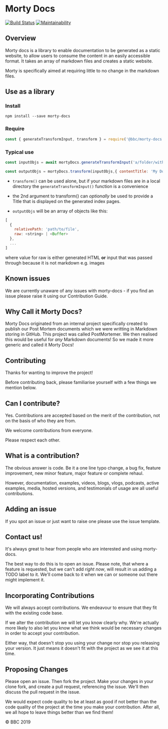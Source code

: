 # Morty Docs

[![Build Status](https://travis-ci.com/bbc/morty-docs.svg?branch=master)](https://travis-ci.com/bbc/morty-docs)
[![Maintainability](https://api.codeclimate.com/v1/badges/99927fb03004d8d44134/maintainability)](https://codeclimate.com/github/bbc/morty-docs/maintainability)

## Overview

Morty docs is a library to enable documentation to be generated as a static
website, to allow users to consume the content in an easily accessible format.
It takes an array of markdown files and creates a static website.

Morty is specifically aimed at requiring little to no change in the markdown files.

## Use as a library

### Install

`npm install --save morty-docs`

### Require

```javascript
const { generateTransformInput, transform } = require('@bbc/morty-docs')
```

### Typical use

```javascript
const inputObjs = await mortyDocs.generateTransformInput('a/folder/with/markdown-files')

const outputObjs = mortyDocs.transform(inputObjs,{ contentTitle: 'My Docs' })
```

- `transform()` can be used alone, but if your markdown files are in a local
directory the `generateTransformInput()` function is a convenience
- the 2nd argument to transform() can *optionally* be used to provide a Title
that is displayed on the generated index pages.

- `outputObjs` will be an array of objects like this:

``` javascript
[
  {
    relativePath: 'path/to/file',
    raw: <string> | <Buffer>
  },
  ...
]
```

where value for raw is either generated HTML **or** input that was passed
through because it is not markdown e.g. images

## Known issues

We are currently unaware of any issues with morty-docs - if you find an issue
please raise it using our Contribution Guide.

## Why Call it Morty Docs?

Morty Docs originated from an internal project specifically created to publish
our Post Mortem documents which we were writting in Markdown storing in GitHub.
This project was called PostMortemer. We then realised this would be useful for
_any_ Markdown documents! So we made it more generic and called it Morty Docs!

## Contributing

Thanks for wanting to improve the project!

Before contributing back, please familiarise yourself with a few things
we mention below.

## Can I contribute?

Yes.  Contributions are accepted based on the merit of the contribution,
not on the basis of who they are from.

We welcome contributions from everyone.

Please respect each other.

## What is a contribution?

The obvious answer is code.  Be it a one line typo change, a bug fix,
feature improvement, new minor feature, major feature or complete rehaul.

However, documentation, examples, videos, blogs, vlogs, podcasts, active
examples, media, hosted versions, and testimonials of usage are all
useful contributions.

## Adding an issue

If you spot an issue or just want to raise one please use the issue template.

## Contact us!

It's always great to hear from people who are interested and
using morty-docs.

The best way to do this is to open an issue.  Please note, that where a
feature is requested, but we can't add *right now*, will result in us
adding a TODO label to it. We'll come back to it when we can or someone
out there might implement it.

## Incorporating Contributions

We will always accept contributions. We endeavour to ensure that they
fit with the existing code base.

If we alter the contribution we will let you know clearly why. We're
actually more likely to also let you know what we think would be
necessary changes in order to accept your contribution.

Either way, that doesn't stop you using your change nor stop you releasing
your version.  It just means it doesn't fit with the project as we see it
at this time.

## Proposing Changes

Please open an issue.  Then fork the project.  Make your changes in your
clone fork, and create a pull request, referencing the issue. We'll then
discuss the pull request in the issue.

We would expect code quality to be at least as good if not better than
the code quality of the project at the time you make your contribution.
After all, we all hope to leave things better than we find them!

© BBC 2019
